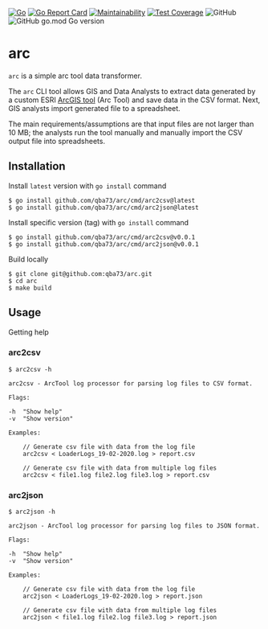 [![Go](https://github.com/qba73/arct/actions/workflows/go.yml/badge.svg)](https://github.com/qba73/arct/actions/workflows/go.yml)
[![Go Report Card](https://goreportcard.com/badge/github.com/qba73/arct)](https://goreportcard.com/report/github.com/qba73/arct)
[![Maintainability](https://api.codeclimate.com/v1/badges/219a1d97ec3a5d79ca6e/maintainability)](https://codeclimate.com/github/qba73/arct/maintainability)
[![Test Coverage](https://api.codeclimate.com/v1/badges/219a1d97ec3a5d79ca6e/test_coverage)](https://codeclimate.com/github/qba73/arct/test_coverage)
![GitHub](https://img.shields.io/github/license/qba73/arct)
![GitHub go.mod Go version](https://img.shields.io/github/go-mod/go-version/qba73/arct)

# arc

`arc` is a simple arc tool data transformer.

The `arc` CLI tool allows GIS and Data Analysts to extract data generated by a custom ESRI [ArcGIS tool](https://pro.arcgis.com/en/pro-app/latest/tool-reference/analysis/an-overview-of-the-analysis-toolbox.htm) (Arc Tool) and save data in the CSV format. Next, GIS analysts import generated file to a spreadsheet.

The main requirements/assumptions are that input files are not larger than 10 MB; the analysts run the tool manually and manually import the CSV output file into spreadsheets.

## Installation

Install ```latest``` version with ```go install``` command
```
$ go install github.com/qba73/arc/cmd/arc2csv@latest
$ go install github.com/qba73/arc/cmd/arc2json@latest
```

Install specific version (tag) with ```go install``` command
```
$ go install github.com/qba73/arc/cmd/arc2csv@v0.0.1
$ go install github.com/qba73/arc/cmd/arc2json@v0.0.1
```

Build locally
```
$ git clone git@github.com:qba73/arc.git
$ cd arc
$ make build
```

## Usage

Getting help

### arc2csv

```
$ arc2csv -h

arc2csv - ArcTool log processor for parsing log files to CSV format.

Flags:

-h	"Show help"
-v	"Show version"

Examples:

	// Generate csv file with data from the log file
	arc2csv < LoaderLogs_19-02-2020.log > report.csv

	// Generate csv file with data from multiple log files
	arc2csv < file1.log file2.log file3.log > report.csv

```

### arc2json

```
$ arc2json -h

arc2json - ArcTool log processor for parsing log files to JSON format.

Flags:

-h	"Show help"
-v	"Show version"

Examples:

	// Generate csv file with data from the log file
	arc2json < LoaderLogs_19-02-2020.log > report.json

	// Generate csv file with data from multiple log files
	arc2json < file1.log file2.log file3.log > report.json

```
